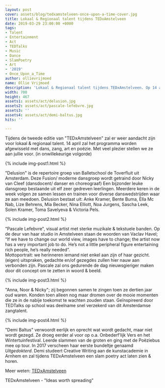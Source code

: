 ```yaml
---
layout: post
cover: assets/blog/tedxamstelveen-once-upon-a-time-cover.jpg
title: Lokaal & Regionaal talent tijdens TEDxAmstelveen
date: 2019-03-29 23:00:00 +0000
tags:
- Talent
- Entertainment
- Act
- TEDTalks
- Music
- Dance
- SlamPoetry
- Art
- '2019'
- Once_Upon_a_Time
author: ollievrijmoed
name: Ollie Vrijmoed
description: 'Lokaal & Regionaal talent tijdens TEDxAmstelveen. Op 14 april zullen zal het programma weer gevuld zijn met zang, dans, art & poëzie. '
width: 700
height: 467
assets1: assets/act/delusion.jpg
assets2: assets/act/pascale-lefebvre.jpg
assets3: ''
assets4: assets/act/demi-baltus.jpg
hits: ''

---
```

Tijdens de tweede editie van <span class="redx">"TEDxAmstelveen"</span> zal er weer aandacht zijn voor lokaal & regionaal talent. 14 april zal het programma worden afgewisseld met dans, zang, art en poëzie. Met veel plezier stellen we ze aan jullie voor. (in onwillekeurige volgorde)

{% include img-post1.html %}

<span class="redx">"Delusion"</span> is de repertoire groep van Balletschool de Toverfluit uit Amsterdam. Deze Fusion/ moderne dansgroep wordt getraind door Nicky van Cleef (dansdocent/ danser en choreograaf) Een bijzonder leuke dansgroep bestaande uit elf zeer gedreven leerlingen. Meerdere keren in de week volgen ze samen lessen en trainen voor diverse danswedstrijden waar ze aan meedoen. Delusion bestaat uit: Anke Kramer, Bente Buma, Ella Mc Nab, Lize Behrens, Mia Becker, Nina Elliott, Noa Jurgens, Sascha Leek, Solen Kramer, Toma Savelyeva & Victoria Pels.

{% include img-post2.html %}

<span class="redx">"Pascale Lefebvre"</span>, visual artist met sterke muzikale & tekstuele banden. Op de deur van haar studio in Amstelveen staan de woorden van Vaclav Havel; “If we have to change our world view, images have to change; the artist now has a very important job to do. He’s not a little peripheral figure entertaining rich people, he’s really needed”.  
Mottoportrait: we herinneren iemand niet enkel aan zijn of haar gezicht. (eigen) uitspraken, gedachte en/of gezegdes zullen hier nauw aan verbonden zijn. Pascale zal ons gedurende de dag nieuwsgieriger maken door dit concept om te zetten in woord & beeld.

{% include img-post3.html %}

<span class="redx">"Anna, Noor & Nicky"</span>; zij begonnen samen te zingen toen ze dertien jaar oud waren. Konden toen alleen nog maar dromen over de mooie momenten die ze in de nabije toekomst te wachten zouden staan. Geïnspireerd door TEDTalks op school was deelname snel verzekerd van dit Amsterdamse zangtalent.

{% include img-post4.html %}

<span class="redx">"Demi Baltus"</span> verwoordt eerlijk en oprecht wat wordt gedacht, maar niet wordt gezegd. Ze droeg eerder al voor op o.a. Onbederf’lijk Vers en het Wintertuinfestival. Leerde slammen van de groten en ging met de Poëziebus mee op tour. In 2017 verscheen haar eerste bundeltje genaamd _Uitgedokterd_. Demi studeert Creative Writing aan de kunstacademie in Arnhem en zal tijdens TEDxAmstelveen een slam poetry act laten zien & horen.

Meer weten: [TEDxAmstelveen](TEDxAmstelveen.com/event "Event")

TEDxAmstelveen - <span class="redx">"Ideas worth spreading"</span>

